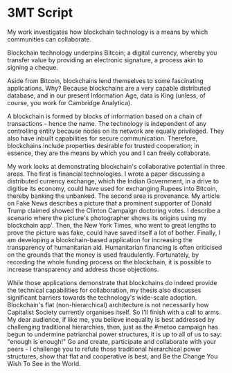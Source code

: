 # 3MT Script

My work investigates how blockchain technology is a means by which communities can collaborate.

Blockchain technology underpins Bitcoin; a digital currency, whereby you transfer value by providing an electronic signature, a process akin to signing a cheque.

Aside from Bitcoin, blockchains lend themselves to some fascinating applications. Why? Because blockchains are a very capable distributed database, and in our present Information Age, data is King (unless, of course, you work for Cambridge Analytica).

A blockchain is formed by blocks of information based on a chain of transactions - hence the name. The technology is independent of any controlling entity because nodes on its network are equally privileged. They also have inbuilt capabilities for secure communication. Therefore, blockchains include properties desirable for trusted cooperation; in essence, they are the means by which you and I can freely collaborate.

My work looks at demonstrating blockchain's collaborative potential in three areas. The first is financial technologies. I wrote a paper discussing a distributed currency exchange, which the Indian Government, in a drive to digitise its economy, could have used for exchanging Rupees into Bitcoin, thereby banking the unbanked. The second area is provenance. My article on Fake News describes a picture that a prominent supporter of Donald Trump claimed showed the Clinton Campaign doctoring votes. I describe a scenario where the picture's photographer shows its origins using my blockchain app'. Then, the New York Times, who went to great lengths to prove the picture was fake, could have saved itself a lot of bother. Finally, I am developing a blockchain-based application for increasing the transparency of humanitarian aid. Humanitarian financing is often criticised on the grounds that the money is used fraudulently. Fortunately, by recording the whole funding process on the blockchain, it is possible to increase transparency and address those objections.

While those applications demonstrate that blockchains do indeed provide the technical capabilities for collaboration, my thesis also discusses significant barriers towards the technology's wide-scale adoption. Blockchain's flat (non-hierarchical) architecture is not necessarily how Capitalist Society currently organises itself. So I'll finish with a call to arms. My dear audience, if like me, you believe inequality is best addressed by challenging traditional hierarchies, then, just as the #metoo campaign has begun to undermine patriarchal power structures, it is up to all of us to say: "enough is enough!" Go and create, participate and collaborate with your peers - I challenge you to refute those traditional hierarchical power structures, show that flat and cooperative is best, and Be the Change You Wish To See in the World.       
